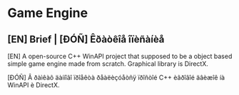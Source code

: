 # Game Engine

## [EN] Brief | [ÐÓÑ] Êðàòêîå îïèñàíèå

[EN]
A open-source C++ WinAPI project that supposed to be a object based simple game engine made from scratch. Graphical library is DirectX.

[ÐÓÑ]
Â ðàìêàõ äàííîãî ïðîåêòà ðåàëèçóåòñÿ ïðîñòîé C++ èãðîâîé äâèæîê íà WinAPI è DirectX.
